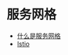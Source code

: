 # 服务网格

- [什么是服务网格](https://github.com/lazecoding/Note/blob/main/note/articles/servicemesh/what-is-service-mesh.md)
- [Istio](https://github.com/lazecoding/Note/blob/main/note/articles/servicemesh/istio.md)